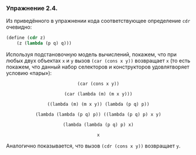 ### Упражнение 2.4.
Из приведённого в упражнении кода cоответствующее определение $\texttt{cdr}$ очевидно:
```scheme
(define (cdr z)
    (z (lambda (p q) q)))
```

Используя подстановочную модель вычислений, покажем, что при любых двух объектах $\texttt{x}$ и $\texttt{y}$ вызов $\texttt{(car (cons x y))}$ возвращает $\texttt{x}$ (то есть покажем, что данный набор селекторов и конструкторов удовлятворяет условию «пары»): 
```math
\texttt{(car (cons x y))}
```
```math 
\texttt{(car (lambda (m) (m x y)))}
```
```math 
\texttt{((lambda (m) (m x y)) (lambda (p q) p))}
```
```math 
\texttt{(lambda (lambda (p q) p)) ((lambda (p q) p) x y)}
```
```math 
\texttt{(lambda (lambda (p q) p) x)}
```
```math 
\texttt{x}
```

Аналогично показывается, что вызов $\texttt{(cdr (cons x y))}$ возвращает $\texttt{y}$.



